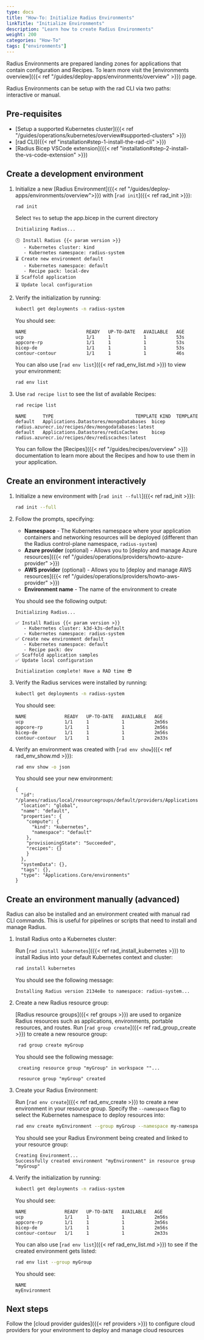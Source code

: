 ```yaml
---
type: docs
title: "How-To: Initialize Radius Environments"
linkTitle: "Initialize Environments"
description: "Learn how to create Radius Environments"
weight: 200
categories: "How-To"
tags: ["environments"]
---
```


Radius Environments are prepared landing zones for applications that contain configuration and Recipes. To learn more visit the [environments overview]({{< ref "/guides/deploy-apps/environments/overview" >}}) page.

Radius Environments can be setup with the rad CLI via two paths: interactive or manual.

## Pre-requisites

- [Setup a supported Kubernetes cluster]({{< ref "/guides/operations/kubernetes/overview#supported-clusters" >}})
- [rad CLI]({{< ref "installation#step-1-install-the-rad-cli" >}})
- [Radius Bicep VSCode extension]({{< ref "installation#step-2-install-the-vs-code-extension" >}})

## Create a development environment

1. Initialize a new [Radius Environment]({{< ref "/guides/deploy-apps/environments/overview">}}) with [`rad init`]({{< ref rad_init >}}):
   ```bash
   rad init
   ```
   
   Select `Yes` to setup the app.bicep in the current directory

   ```
   Initializing Radius...                                                
                                                                      
   🕔 Install Radius {{< param version >}}                                             
      - Kubernetes cluster: kind
      - Kubernetes namespace: radius-system                              
   ⏳ Create new environment default                                     
      - Kubernetes namespace: default                                    
      - Recipe pack: local-dev                                                 
   ⏳ Scaffold application                                          
   ⏳ Update local configuration                                                 
   ```                                             

2. Verify the initialization by running:
   ```bash
   kubectl get deployments -n radius-system
   ```

   You should see:

   ```
   NAME                      READY   UP-TO-DATE   AVAILABLE   AGE
   ucp                       1/1     1            1           53s
   appcore-rp                1/1     1            1           53s
   bicep-de                  1/1     1            1           53s
   contour-contour           1/1     1            1           46s
   ```

   You can also use [`rad env list`]({{< ref rad_env_list.md >}}) to view your environment:
   
   ```bash
   rad env list
   ```
3. Use `rad recipe list` to see the list of available Recipes:
   ```bash
   rad recipe list
   ```
   ```
   NAME      TYPE                              TEMPLATE KIND  TEMPLATE
   default   Applications.Datastores/mongoDatabases  bicep          radius.azurecr.io/recipes/dev/mongodatabases:latest
   default   Applications.Datastores/redisCaches     bicep          radius.azurecr.io/recipes/dev/rediscaches:latest
   ``` 
   You can follow the [Recipes]({{< ref "/guides/recipes/overview" >}}) documentation to learn more about the Recipes and how to use them in your application.

## Create an environment interactively

1. Initialize a new environment with [`rad init --full`]({{< ref rad_init >}}):
   ```bash
   rad init --full
   ```

1. Follow the prompts, specifying:
   - **Namespace** - The Kubernetes namespace where your application containers and networking resources will be deployed (different than the Radius control-plane namespace, `radius-system`)
   - **Azure provider** (optional) - Allows you to [deploy and manage Azure resources]({{< ref "/guides/operations/providers/howto-azure-provider" >}})
   - **AWS provider** (optional) - Allows you to [deploy and manage AWS resources]({{< ref "/guides/operations/providers/howto-aws-provider" >}})
   - **Environment name** - The name of the environment to create

   You should see the following output:

      ```
      Initializing Radius...                     

      ✅ Install Radius {{< param version >}}               
         - Kubernetes cluster: k3d-k3s-default   
         - Kubernetes namespace: radius-system   
      ✅ Create new environment default          
         - Kubernetes namespace: default 
         - Recipe pack: dev        
      ✅ Scaffold application samples            
      ✅ Update local configuration              

      Initialization complete! Have a RAD time 😎
      ```

1. Verify the Radius services were installed by running:
   ```bash
   kubectl get deployments -n radius-system
   ```

   You should see:

   ```
   NAME              READY   UP-TO-DATE   AVAILABLE   AGE
   ucp               1/1     1            1           2m56s
   appcore-rp        1/1     1            1           2m56s
   bicep-de          1/1     1            1           2m56s
   contour-contour   1/1     1            1           2m33s
   ```

1. Verify an environment was created with [`rad env show`]({{< ref rad_env_show.md >}}):

   ```bash
   rad env show -o json
   ```

   You should see your new environment:

   ```
   {
     "id": "/planes/radius/local/resourcegroups/default/providers/Applications.Core/environments/default",
     "location": "global",
     "name": "default",
     "properties": {
       "compute": {
         "kind": "kubernetes",
         "namespace": "default"
       },
       "provisioningState": "Succeeded",
       "recipes": {}
       }
     },
     "systemData": {},
     "tags": {},
     "type": "Applications.Core/environments"
   }
   ```

## Create an environment manually (advanced)

Radius can also be installed and an environment created with manual rad CLI commands. This is useful for pipelines or scripts that need to install and manage Radius.

1. Install Radius onto a Kubernetes cluster:

    Run [`rad install kubernetes`]({{< ref rad_install_kubernetes >}}) to install Radius into your default Kubernetes context and cluster:


    ```bash
    rad install kubernetes
    ```

    You should see the following message:

    ```
    Installing Radius version 2134e8e to namespace: radius-system...
    ```

1. Create a new Radius resource group:

   [Radius resource groups]({{< ref groups >}}) are used to organize Radius resources such as applications, environments, portable resources, and routes. Run [`rad group create`]({{< ref rad_group_create >}}) to create a new resource group:

   ```bash
    rad group create myGroup
   ```

   You should see the following message:

   ```
    creating resource group "myGroup" in workspace ""...

    resource group "myGroup" created
   ```


1. Create your Radius Environment:
   
   Run [`rad env create`]({{< ref rad_env_create >}}) to create a new environment in your resource group. Specify the `--namespace` flag to select the Kubernetes namespace to deploy resources into:
   
   ```bash
   rad env create myEnvironment --group myGroup --namespace my-namespace
   ```

   You should see your Radius Environment being created and linked to your resource group:

   ```
   Creating Environment...
   Successfully created environment "myEnvironment" in resource group "myGroup"
   ```

1. Verify the initialization by running:
   ```bash
   kubectl get deployments -n radius-system
   ```

   You should see:

   ```
   NAME              READY   UP-TO-DATE   AVAILABLE   AGE
   ucp               1/1     1            1           2m56s
   appcore-rp        1/1     1            1           2m56s
   bicep-de          1/1     1            1           2m56s
   contour-contour   1/1     1            1           2m33s
   ```

   You can also use [`rad env list`]({{< ref rad_env_list.md >}}) to see if the created environment gets listed:

   ```bash
   rad env list --group myGroup
   ```

   You should see:

   ```
   NAME
   myEnvironment
   ```

## Next steps 

Follow the [cloud provider guides]({{< ref providers >}}) to configure cloud providers for your environment to deploy and manage cloud resources